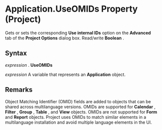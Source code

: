 
# Application.UseOMIDs Property (Project)

Gets or sets the corresponding  **Use internal IDs** option on the **Advanced** tab of the **Project Options** dialog box. Read/write **Boolean** .


## Syntax

 _expression_ . **UseOMIDs**

 _expression_ A variable that represents an **Application** object.


## Remarks

Object Matching Identifier (OMID) fields are added to objects that can be shared across multilanguage versions. OMIDs are supported for  **Calendar** , **Filter** , **Group** , **Table** , and **View** objects. OMIDs are not supported for **Form** and **Report** objects. Project uses OMIDs to match similar elements in a multilanguage installation and avoid multiple language elements in the UI.

